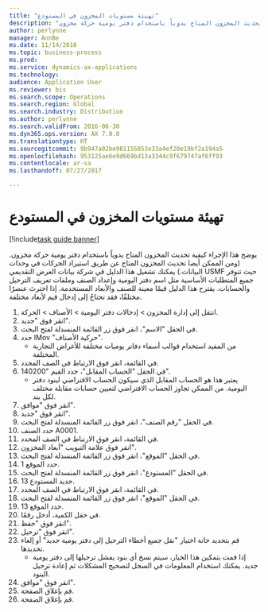 ```yaml
--- 
title: "تهيئة مستويات المخزون في المستودع"
description: "يوضح هذا الإجراء كيفية تحديث المخزون المتاح يدوياً باستخدام دفتر يومية حركة مخزون."
author: perlynne
manager: AnnBe
ms.date: 11/14/2016
ms.topic: business-process
ms.prod: 
ms.service: dynamics-ax-applications
ms.technology: 
audience: Application User
ms.reviewer: bis
ms.search.scope: Operations
ms.search.region: Global
ms.search.industry: Distribution
ms.author: perlynne
ms.search.validFrom: 2016-06-30
ms.dyn365.ops.version: AX 7.0.0
ms.translationtype: HT
ms.sourcegitcommit: 9b947a02be981155053e33a4ef20e19bf2a194a5
ms.openlocfilehash: 953125ae6e9d669bd13a3344c9f679747af6ff93
ms.contentlocale: ar-sa
ms.lasthandoff: 07/27/2017

---
```

# تهيئة مستويات المخزون في المستودع

[!include[task guide banner](../../includes/task-guide-banner.md)]

يوضح هذا الإجراء كيفية تحديث المخزون المتاح يدوياً باستخدام دفتر يومية حركة مخزون. (ومن الممكن أيضا تحديث المخزون المتاح عن طريق استيراد الحركات في وحدات البيانات.) يمكنك تشغيل هذا الدليل في شركة بيانات العرض التقديمي USMF حيث تتوفر جميع المتطلبات الأساسية مثل اسم دفتر اليومية وإعداد الصنف وملفات تعريف الترحيل والحسابات. يقترح هذا الدليل قيمًا معينة للصنف والأبعاد المستخدمة. إذا اخترتَ عنصرًا مختلفًا، فقد تحتاجُ إلى إدخال قيم لأبعاد مختلفة.

1. انتقل إلى إدارة المخزون > إدخالات دفتر اليومية > الأصناف > الحركة.
2. انقر فوق "جديد".
3. في الحقل "الاسم"، انقر فوق زر القائمة المنسدلة لفتح البحث.
4. حدد IMov "حركية الأصناف".
    * من المفيد استخدام قوالب أسماء دفاتر يوميات مختلفة للأغراض التجارية المختلفة.  
5. في القائمة، انقر فوق الارتباط في الصف المحدد.
6. في الحقل "الحساب المقابل"، حدد القيم "140200".
    * يعتبر هذا هو الحساب المقابل الذي سيكون الحساب الافتراضي لبنود دفتر اليومية. من الممكن تجاوز الحساب الافتراضي لتعيين حسابات مقابلة مختلف لكل بند.  
7. انقر فوق "موافق".
8. انقر فوق "جديد".
9. في الحقل "رقم الصنف"، انقر فوق زر القائمة المنسدلة لفتح البحث.
10. حدد الصنف A0001.
11. في القائمة، انقر فوق الارتباط في الصف المحدد.
12. انقر فوق علامة التبويب "أبعاد المخزون".
13. في الحقل "الموقع"، انقر فوق زر القائمة المنسدلة لفتح البحث.
14. حدد الموقع 1.
15. في الحقل "المستودع"، انقر فوق زر القائمة المنسدلة لفتح البحث.
16. حديد المستودع 13.
17. في القائمة، انقر فوق الارتباط في الصف المحدد.
18. في الحقل "الموقع"، انقر فوق زر القائمة المنسدلة لفتح البحث.
19. حدد الموقع 13.
20. في حقل الكمية، أدخل رقمًا.
21. انقر فوق "حفظ".
22. انقر فوق "ترحيل".
23. قم بتحديد خانة اختيار "نقل جميع أخطاء الترحيل إلى دفتر يومية جديد" أو إلغاء تحديدها.
    * إذا قمت بتمكين هذا الخيار، سيتم نسخ أي بنود يفشل ترحيلها إلى دفتر يومية جديد. يمكنك استخدام المعلومات في السجل لتصحيح المشكلات ثم إعادة ترحيل البنود.  
24. انقر فوق "موافق".
25. قم بإغلاق الصفحة.
26. قم بإغلاق الصفحة.


